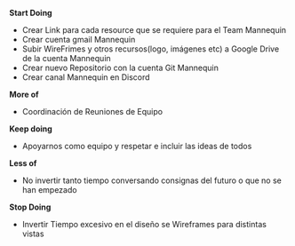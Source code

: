**Start Doing**
- Crear Link para cada resource que se requiere para el Team Mannequin
- Crear cuenta gmail Mannequin
- Subir WireFrimes y otros recursos(logo, imágenes etc) a Google Drive de la cuenta Mannequin
- Crear nuevo Repositorio con la cuenta Git Mannequin
- Crear canal Mannequin en Discord 

**More of**
- Coordinación de Reuniones de Equipo


**Keep doing**
- Apoyarnos como equipo y respetar e incluir las ideas de todos

**Less of**
- No invertir tanto tiempo conversando consignas del futuro o que no se han empezado

**Stop Doing**
- Invertir Tiempo excesivo en el diseño se Wireframes para distintas vistas




